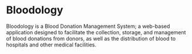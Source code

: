 # Bloodology
Bloodology is a Blood Donation Management System; a web-based application designed to facilitate the collection, storage, and management of blood donations from donors, as well as the distribution of blood to hospitals and other medical facilities.
